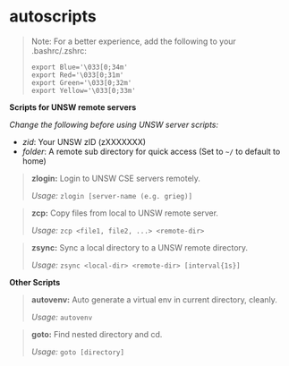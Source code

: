 # autoscripts

> Note: For a better experience, add the following to your .bashrc/.zshrc:
> ```
> export Blue='\033[0;34m'
> export Red='\033[0;31m'
> export Green='\033[0;32m'
> export Yellow='\033[0;33m' 
> ```

**Scripts for UNSW remote servers**

*Change the following before using UNSW server scripts:*

- *zid*: Your UNSW zID (zXXXXXXX)
- *folder*: A remote sub directory for quick access (Set to `~/` to default to home)

>**zlogin:** Login to UNSW CSE servers remotely.
>
>*Usage:* `zlogin [server-name (e.g. grieg)]`

>**zcp:** Copy files from local to UNSW remote server.
>
>*Usage:* `zcp <file1, file2, ...> <remote-dir>`

>**zsync:** Sync a local directory to a UNSW remote directory.
>
>*Usage:* `zsync <local-dir> <remote-dir> [interval{1s}]`


**Other Scripts**

>**autovenv:** Auto generate a virtual env in current directory, cleanly.
>
>*Usage:* `autovenv`

>**goto:** Find nested directory and cd.
>
>*Usage:* `goto [directory]`
